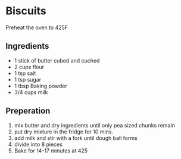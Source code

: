 # Biscuits
Preheat the oven to 425F

## Ingredients

  * 1 stick of butter cubed and cuched
  * 2 cups flour
  * 1 tsp salt
  * 1 tsp sugar
  * 1 tbsp Baking powder
  * 3/4 cups milk
  
## Preperation

  1. mix butter and dry ingredients until only pea sized chunks remain
  1. put dry mixture in the fridge for 10 mins.
  1. add milk and stir with a fork until dough ball forms
  1. divide into 8 pieces
  1. Bake for 14-17 minutes at 425
